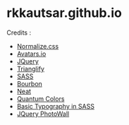 rkkautsar.github.io
===================

Credits :
- [Normalize.css](https://github.com/necolas/normalize.css)
- [Avatars.io](http://avatars.io)
- [JQuery](http://jquery.com)
- [Trianglify](https://github.com/qrohlf/trianglify)
- [SASS](https://github.com/sass/sass)
- [Bourbon](https://github.com/thoughtbot/bourbon)
- [Neat](https://github.com/thoughtbot/neat)
- [Quantum Colors](https://github.com/nickpfisterer/quantum-colors)
- [Basic Typography in SASS](https://github.com/lchamb/typography)
- [JQuery PhotoWall](https://github.com/creotiv/jquery-photowall)
